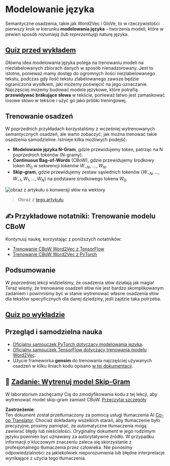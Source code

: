 <!--
CO_OP_TRANSLATOR_METADATA:
{
  "original_hash": "31b46ba1f3aa78578134d4829f88be53",
  "translation_date": "2025-08-24T10:16:32+00:00",
  "source_file": "lessons/5-NLP/15-LanguageModeling/README.md",
  "language_code": "pl"
}
-->
# Modelowanie języka

Semantyczne osadzenia, takie jak Word2Vec i GloVe, to w rzeczywistości pierwszy krok w kierunku **modelowania języka** – tworzenia modeli, które w pewien sposób *rozumieją* (lub *reprezentują*) naturę języka.

## [Quiz przed wykładem](https://ff-quizzes.netlify.app/en/ai/quiz/29)

Główna idea modelowania języka polega na trenowaniu modeli na niezlabelowanych zbiorach danych w sposób nienadzorowany. Jest to istotne, ponieważ mamy dostęp do ogromnych ilości niezlabelowanego tekstu, podczas gdy ilość tekstu zlabelowanego zawsze będzie ograniczona wysiłkiem, jaki możemy poświęcić na jego oznaczanie. Najczęściej możemy budować modele językowe, które potrafią **przewidywać brakujące słowa** w tekście, ponieważ łatwo jest zamaskować losowe słowo w tekście i użyć go jako próbki treningowej.

## Trenowanie osadzeń

W poprzednich przykładach korzystaliśmy z wcześniej wytrenowanych semantycznych osadzeń, ale warto zobaczyć, jak można trenować takie osadzenia samodzielnie. Istnieje kilka możliwych podejść:

* **Modelowanie języka N-Gram**, gdzie przewidujemy token, patrząc na N poprzednich tokenów (N-gramy).
* **Continuous Bag-of-Words** (CBoW), gdzie przewidujemy środkowy token $W_0$ w sekwencji tokenów $W_{-N}$, ..., $W_N$.
* **Skip-gram**, gdzie przewidujemy zestaw sąsiednich tokenów {$W_{-N},\dots, W_{-1}, W_1,\dots, W_N$} na podstawie środkowego tokena $W_0$.

![obraz z artykułu o konwersji słów na wektory](../../../../../lessons/5-NLP/14-Embeddings/images/example-algorithms-for-converting-words-to-vectors.png)

> Obraz z [tego artykułu](https://arxiv.org/pdf/1301.3781.pdf)

## ✍️ Przykładowe notatniki: Trenowanie modelu CBoW

Kontynuuj naukę, korzystając z poniższych notatników:

* [Trenowanie CBoW Word2Vec z TensorFlow](../../../../../lessons/5-NLP/15-LanguageModeling/CBoW-TF.ipynb)
* [Trenowanie CBoW Word2Vec z PyTorch](../../../../../lessons/5-NLP/15-LanguageModeling/CBoW-PyTorch.ipynb)

## Podsumowanie

W poprzedniej lekcji widzieliśmy, że osadzenia słów działają jak magia! Teraz wiemy, że trenowanie osadzeń słów nie jest bardzo skomplikowanym zadaniem i powinniśmy być w stanie wytrenować własne osadzenia słów dla tekstów specyficznych dla danej dziedziny, jeśli zajdzie taka potrzeba.

## [Quiz po wykładzie](https://ff-quizzes.netlify.app/en/ai/quiz/30)

## Przegląd i samodzielna nauka

* [Oficjalny samouczek PyTorch dotyczący modelowania języka](https://pytorch.org/tutorials/beginner/nlp/word_embeddings_tutorial.html).
* [Oficjalny samouczek TensorFlow dotyczący trenowania modelu Word2Vec](https://www.TensorFlow.org/tutorials/text/word2vec).
* Użycie frameworka **gensim** do trenowania najczęściej używanych osadzeń w kilku liniach kodu opisano [w tej dokumentacji](https://pytorch.org/tutorials/beginner/nlp/word_embeddings_tutorial.html).

## 🚀 [Zadanie: Wytrenuj model Skip-Gram](lab/README.md)

W laboratorium zachęcamy Cię do zmodyfikowania kodu z tej lekcji, aby wytrenować model skip-gram zamiast CBoW. [Przeczytaj szczegóły](lab/README.md)

**Zastrzeżenie**:  
Ten dokument został przetłumaczony za pomocą usługi tłumaczenia AI [Co-op Translator](https://github.com/Azure/co-op-translator). Chociaż dokładamy wszelkich starań, aby tłumaczenie było precyzyjne, prosimy pamiętać, że automatyczne tłumaczenia mogą zawierać błędy lub nieścisłości. Oryginalny dokument w jego rodzimym języku powinien być uznawany za autorytatywne źródło. W przypadku informacji o kluczowym znaczeniu zaleca się skorzystanie z profesjonalnego tłumaczenia przez człowieka. Nie ponosimy odpowiedzialności za jakiekolwiek nieporozumienia lub błędne interpretacje wynikające z użycia tego tłumaczenia.